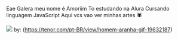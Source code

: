 Eae Galera meu nome é Amoriim
To estudando na Alura
Cursando linguagem JavaScript
Aqui vcs vao ver minhas artes 🕷️


![](https://images.app.goo.gl/cLrJm1BjgLuULjui9)
by: (https://tenor.com/pt-BR/view/homem-aranha-gif-19632187)

